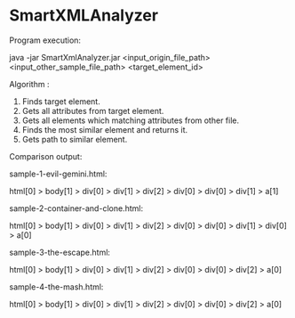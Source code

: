 # SmartXMLAnalyzer

Program execution:

java -jar SmartXmlAnalyzer.jar <input_origin_file_path> <input_other_sample_file_path> <target_element_id>

Algorithm :

1) Finds target element.
2) Gets all attributes from target element.
3) Gets all elements which matching attributes from other file.
4) Finds the most similar element and returns it.
5) Gets path to similar element.

Comparison output:

sample-1-evil-gemini.html:

html[0] > body[1] > div[0] > div[1] > div[2] > div[0] > div[0] > div[1] > a[1]

sample-2-container-and-clone.html:

html[0] > body[1] > div[0] > div[1] > div[2] > div[0] > div[0] > div[1] > div[0] > a[0]

sample-3-the-escape.html:

html[0] > body[1] > div[0] > div[1] > div[2] > div[0] > div[0] > div[2] > a[0]

sample-4-the-mash.html:

html[0] > body[1] > div[0] > div[1] > div[2] > div[0] > div[0] > div[2] > a[0]
